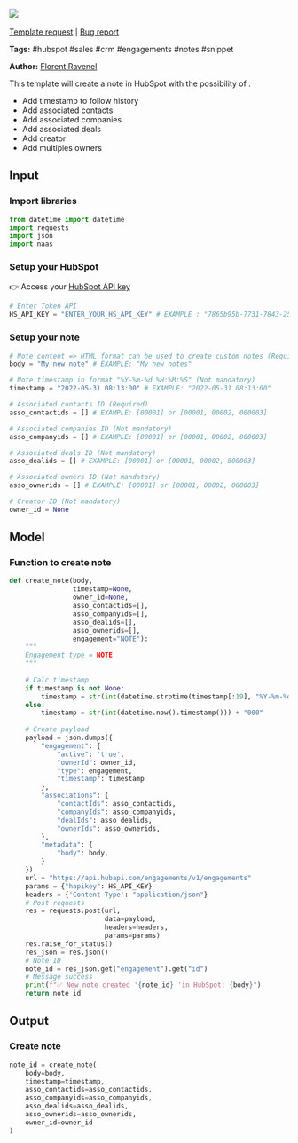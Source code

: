 <a href="https://app.naas.ai/user-redirect/naas/downloader?url=https://raw.githubusercontent.com/jupyter-naas/awesome-notebooks/master/HubSpot/HubSpot_Create_note.ipynb" target="_parent"><img src="https://naasai-public.s3.eu-west-3.amazonaws.com/open_in_naas.svg"/></a><br><br><a href="https://github.com/jupyter-naas/awesome-notebooks/issues/new?assignees=&labels=&template=template-request.md&title=Tool+-+Action+of+the+notebook+">Template request</a> | <a href="https://github.com/jupyter-naas/awesome-notebooks/issues/new?assignees=&labels=bug&template=bug_report.md&title=HubSpot+-+Create+note:+Error+short+description">Bug report</a>

**Tags:** #hubspot #sales #crm #engagements #notes #snippet

**Author:** [Florent Ravenel](https://www.linkedin.com/in/florent-ravenel/)

This template will create a note in HubSpot with the possibility of :
- Add timestamp to follow history
- Add associated contacts
- Add associated companies
- Add associated deals
- Add creator
- Add multiples owners

## Input

### Import libraries


```python
from datetime import datetime
import requests
import json
import naas
```

### Setup your HubSpot
👉 Access your [HubSpot API key](https://knowledge.hubspot.com/integrations/how-do-i-get-my-hubspot-api-key)


```python
# Enter Token API
HS_API_KEY = "ENTER_YOUR_HS_API_KEY" # EXAMPLE : "7865b95b-7731-7843-2537-34284HSKHEZ"
```

### Setup your note


```python
# Note content => HTML format can be used to create custom notes (Required)
body = "My new note" # EXAMPLE: "My new notes"

# Note timestamp in format "%Y-%m-%d %H:%M:%S" (Not mandatory)
timestamp = "2022-05-31 08:13:00" # EXAMPLE: "2022-05-31 08:13:00"

# Associated contacts ID (Required)
asso_contactids = [] # EXAMPLE: [00001] or [00001, 00002, 000003]

# Associated companies ID (Not mandatory)
asso_companyids = [] # EXAMPLE: [00001] or [00001, 00002, 000003]

# Associated deals ID (Not mandatory)
asso_dealids = [] # EXAMPLE: [00001] or [00001, 00002, 000003]

# Associated owners ID (Not mandatory)
asso_ownerids = [] # EXAMPLE: [00001] or [00001, 00002, 000003]

# Creator ID (Not mandatory)
owner_id = None
```

## Model

### Function to create note


```python
def create_note(body,
                timestamp=None,
                owner_id=None,
                asso_contactids=[],
                asso_companyids=[],
                asso_dealids=[],
                asso_ownerids=[],
                engagement="NOTE"):
    """
    Engagement type = NOTE
    """
    
    # Calc timestamp
    if timestamp is not None:
        timestamp = str(int(datetime.strptime(timestamp[:19], "%Y-%m-%d %H:%M:%S").timestamp())) + "000"
    else:
        timestamp = str(int(datetime.now().timestamp())) + "000"
     
    # Create payload
    payload = json.dumps({
        "engagement": {
            "active": 'true',
            "ownerId": owner_id,
            "type": engagement,
            "timestamp": timestamp
        },
        "associations": {
            "contactIds": asso_contactids,
            "companyIds": asso_companyids,
            "dealIds": asso_dealids,
            "ownerIds": asso_ownerids,
        },
        "metadata": {
            "body": body,
        }
    })
    url = "https://api.hubapi.com/engagements/v1/engagements"
    params = {"hapikey": HS_API_KEY}
    headers = {'Content-Type': "application/json"}
    # Post requests
    res = requests.post(url,
                        data=payload,
                        headers=headers,
                        params=params)
    res.raise_for_status()
    res_json = res.json()
    # Note ID
    note_id = res_json.get("engagement").get("id")
    # Message success
    print(f"✅ New note created '{note_id} 'in HubSpot: {body}")
    return note_id
```

## Output

### Create note


```python
note_id = create_note(
    body=body,
    timestamp=timestamp,
    asso_contactids=asso_contactids,
    asso_companyids=asso_companyids,
    asso_dealids=asso_dealids,
    asso_ownerids=asso_ownerids,
    owner_id=owner_id
)
```

